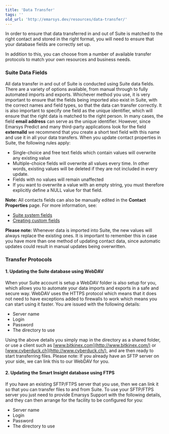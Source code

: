```yaml
---
title: 'Data Transfer'
tags: ''
old_url: 'http://emarsys.dev/resources/data-transfer/'
---
```


In order to ensure that data transferred in and out of Suite is matched to the right contact and stored in the right format, you will need to ensure that your database fields are correctly set up.

In addition to this, you can choose from a number of available transfer protocols to match your own resources and business needs.

### Suite Data Fields

 All data transfer in and out of Suite is conducted using Suite data fields. There are a variety of options available, from manual through to fully automated imports and exports. Whichever method you use, it is very important to ensure that the fields being imported also exist in Suite, with the correct names and field types, so that the data can transfer correctly. It is also important to specify one field as the unique identifier, which will ensure that the right data is matched to the right person. In many cases, the field **email address** can serve as the unique identifier. However, since Emarsys Predict and many third-party applications look for the field **externalId** we recommend that you create a short text field with this name and use it in all your data transfers. When you update contact properties in Suite, the following rules apply:

- Single-choice and free text fields which contain values will overwrite any existing value
- Multiple-choice fields will overwrite all values every time. In other words, existing values will be deleted if they are not included in every update.
- Fields with no values will remain unaffected
- If you want to overwrite a value with an empty string, you must therefore explicitly define a NULL value for that field.
 
**Note:** All contacts fields can also be manually edited in the **Contact Properties** page. For more information, see:

- [Suite system fields](/Resources/system-fields.md "The Suite System Fields")
- [Creating custom fields](/Suite/custom-fields.md "Creating Custom Fields")
 
**Please note:** Whenever data is imported into Suite, the new values will always replace the existing ones. It is important to remember this in case you have more than one method of updating contact data, since automatic updates could result in manual updates being overwritten.

### Transfer Protocols

#### 1. Updating the Suite database using WebDAV

 When your Suite account is setup a WebDAV folder is also setup for you, which allows you to automate your data imports and exports in a safe and secure way. WebDAV uses the HTTPS protocol which means that it does not need to have exceptions added to firewalls to work which means you can start using it faster. You are issued with the following details:

- Server name
- Login
- Password
- The directory to use

 Using the above details you simply map in the directory as a shared folder, or use a client such as [www.bitkinex.com](http://www.bitkinex.com/) or [www.cyberduck.ch](http://www.cyberduck.ch/), and are then ready to start transferring files. Please note: If you already have an SFTP server on your side, we can link this to our WebDAV for you.

#### 2. Updating the Smart Insight database using FTPS

 If you have an existing SFTP/FTPS server that you use, then we can link it so that you can transfer files to and from Suite. To use your SFTP/FTPS server you just need to provide Emarsys Support with the following details, and they can then arrange for the facility to be configured for you:

- Server name
- Login
- Password
- The directory to use
